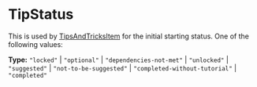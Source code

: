 # TipStatus

This is used by [TipsAndTricksItem](prototype:TipsAndTricksItem) for the initial starting status. One of the following values:

**Type:** `"locked"` | `"optional"` | `"dependencies-not-met"` | `"unlocked"` | `"suggested"` | `"not-to-be-suggested"` | `"completed-without-tutorial"` | `"completed"`

